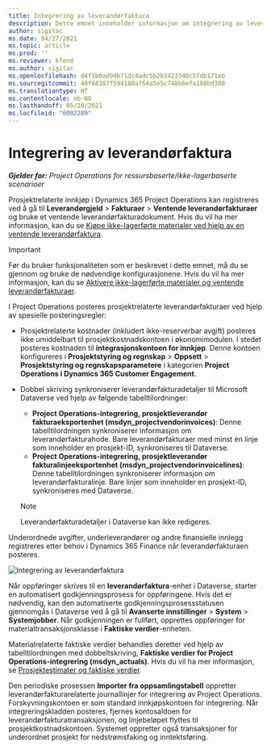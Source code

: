 ```yaml
---
title: Integrering av leverandørfaktura
description: Dette emnet inneholder informasjon om integrering av leverandørfaktura i Project Operations.
author: sigitac
ms.date: 04/27/2021
ms.topic: article
ms.prod: ''
ms.reviewer: kfend
ms.author: sigitac
ms.openlocfilehash: d4f1b0ad94b71dc4adc5b2b3423340c5fdb171eb
ms.sourcegitcommit: 40f68387f594180af64a5e5c748b6efa188bd300
ms.translationtype: HT
ms.contentlocale: nb-NO
ms.lasthandoff: 05/10/2021
ms.locfileid: "6002289"
---
```

# <a name="vendor-invoice-integration"></a>Integrering av leverandørfaktura

_**Gjelder for:** Project Operations for ressursbaserte/ikke-lagerbaserte scenarioer_

Prosjektrelaterte innkjøp i Dynamics 365 Project Operations kan registreres ved å gå til **Leverandørgjeld** > **Fakturaer** > **Ventende leverandørfakturaer** og bruke et ventende leverandørfakturadokument. Hvis du vil ha mer informasjon, kan du se [Kjøpe ikke-lagerførte materialer ved hjelp av en ventende leverandørfaktura](../procurement/pending-vendor-invoices.md).

> [!IMPORTANT]
> Før du bruker funksjonaliteten som er beskrevet i dette emnet, må du se gjennom og bruke de nødvendige konfigurasjonene. Hvis du vil ha mer informasjon, kan du se [Aktivere ikke-lagerførte materialer og ventende leverandørfakturaer](../procurement/configure-materials-nonstocked.md).

I Project Operations posteres prosjektrelaterte leverandørfakturaer ved hjelp av spesielle posteringsregler:

- Prosjektrelaterte kostnader (inkludert ikke-reserverbar avgift) posteres ikke umiddelbart til prosjektkostnadskontoen i økonomimodulen. I stedet posteres kostnaden til **integrasjonskontoen for innkjøp**. Denne kontoen konfigureres i **Prosjektstyring og regnskap** > **Oppsett** > **Prosjektstyring og regnskapsparametere** i kategorien **Project Operations i Dynamics 365 Customer Engagement**.
- Dobbel skriving synkroniserer leverandørfakturadetaljer til Microsoft Dataverse ved hjelp av følgende tabelltilordninger:

     - **Project Operations-integrering, prosjektleverandør fakturaeksportenhet (msdyn_projectvendorinvoices)**: Denne tabelltilordningen synkroniserer informasjon om leverandørfakturahode. Bare leverandørfakturaer med minst én linje som inneholder en prosjekt-ID, synkroniseres til Dataverse.
     - **Project Operations-integrering, prosjektleverandør fakturalinjeeksportenhet (msdyn_projectvendorinvoicelines)**: Denne tabelltilordningen synkroniserer informasjon om leverandørfakturalinje. Bare linjer som inneholder en prosjekt-ID, synkroniseres med Dataverse.

     > [!NOTE]
     > Leverandørfakturadetaljer i Dataverse kan ikke redigeres.

Underordnede avgifter, underleverandører og andre finansielle innlegg registreres etter behov i Dynamics 365 Finance når leverandørfakturaen posteres.

![Integrering av leverandørfaktura](media/DW7VendorInvoice.png)

Når oppføringer skrives til en **leverandørfaktura**-enhet i Dataverse, starter en automatisert godkjenningsprosess for oppføringene. Hvis det er nødvendig, kan den automatiserte godkjenningsprosessstatusen gjennomgås i Dataverse ved å gå til **Avanserte innstillinger** > **System** > **Systemjobber**. Når godkjenningen er fullført, opprettes oppføringer for materialtransaksjonsklasse i **Faktiske verdier**-enheten.

Materialrelaterte faktiske verdier behandles deretter ved hjelp av tabelltilordningen med dobbeltskriving, **Faktiske verdier for Project Operations-integrering (msdyn_actuals)**. Hvis du vil ha mer informasjon, se [Prosjektestimater og faktiske verdier](resource-dual-write-estimates-actuals.md).

Den periodiske prosessen **Importer fra oppsamlingstabell** oppretter leverandørfakturarelaterte journallinjer for integrering av Project Operations. Forskyvningskontoen er som standard innkjøpskontoen for integrering. Når integreringskladden posteres, fjernes kontosaldoen for leverandørfakturatransaksjonen, og linjebeløpet flyttes til prosjektkostnadskontoen. Systemet oppretter også transaksjoner for underordnet prosjekt for nedstrømsfaking og inntektsføring.
